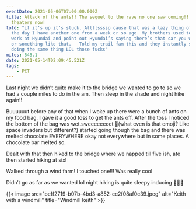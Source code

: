 ```yaml
---
eventDate: 2021-05-06T07:00:00.000Z
title: Attack of the ants!! The sequel to the rave no one saw coming!!!! In
  theaters now!
totd: "if it’s up it’s stuck. Allllsssso cause that was a lazy thing of
  the day I have another one from a week or so ago. My brothers used to say I
  work at Hyundai and point out Hyundai’s saying there’s that car you worked on
  or something like that.   Told my trail fam this and they instantly stated
  doing the same thing LOL those fucks"
miles: 545.1
date: 2021-05-14T02:09:45.521Z
tags: 
    - PCT
---
```

Last night we didn’t quite make it to the bridge we wanted to go to so we had a couple miles to do in the am. Then sleep in the shade and night hike again!!

Buuuuuut before any of that when I woke up there were a bunch of ants on my food bag. I gave it a good toss to get the ants off. After the toss I noticed the bottom of the bag was wet.sweeeeeeeet 👾(what even is that emoji? Like space invaders but different?) started going though the bag and there was melted chocolate EVERYWHERE okay not everywhere but in some places. A chocolate bar melted so.

Dealt with that then hiked to the bridge where we napped till five ish, ate then started hiking at six!

Walked through a wind farm! I touched one!!! Was really cool

Didn’t go as far as we wanted lol night hiking is quite sleepy inducing 🔦🧸🛌

{{< image src="beff2719-b07b-4bd3-a852-cc2f08af0c39.jpeg" alt="Keith with a windmill" title="Windmill keith" >}}